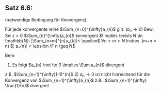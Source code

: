 ## Satz 6.6:
(notwendige Bedingung für Konvergenz)

Für jede konvergente reihe $\Sum_{n=0}^{\infty}a_{n}$ gilt: $(a_{n} \to 0)$ 
Bew:
Sei $\epsilon > 0$
$\Sum_{n}^{\infty}a_{n}$ konvergent $\implies \exists N \in  \mathbb{N}: |\Sum_{n=m}^{n}a_{k}|< \epsilon$
$\forall n \geq m > N$ Insbes. (m+n = n)
$| a_{n}| < \epsilon \F n \geq N$ 

Bem:
1) Es folgt $a_{n} \not \to 0 \implies \Sum a_{n}$ divergent

z.B. $\Sum_{n=1}^{\infty}(-1)^{n}$ 
2) $a_{n} \to 0$ ist nicht hinreichend für die Konvergenz von $\Sum_{n=1}^{\infty}a_{n}$ 
z.B.: $\Sum_{n=1}^{\infty} \frac{1}{n}$ divergent 